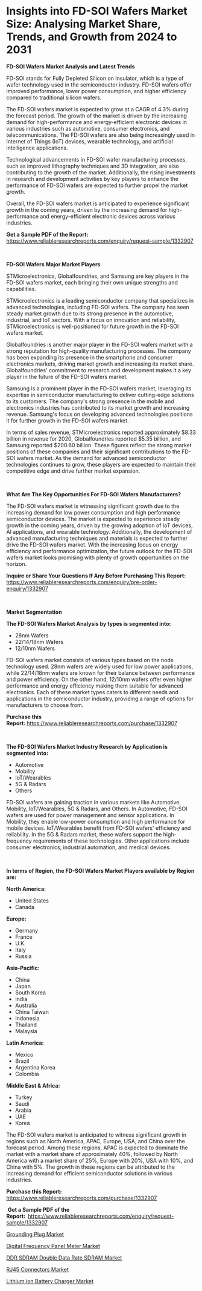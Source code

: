 <p><h1>Insights into FD-SOI Wafers Market Size: Analysing Market Share, Trends, and Growth from 2024 to 2031</h1></p><p><strong>FD-SOI Wafers Market Analysis and Latest Trends</strong></p>
<p><p>FD-SOI stands for Fully Depleted Silicon on Insulator, which is a type of wafer technology used in the semiconductor industry. FD-SOI wafers offer improved performance, lower power consumption, and higher efficiency compared to traditional silicon wafers.</p><p>The FD-SOI wafers market is expected to grow at a CAGR of 4.3% during the forecast period. The growth of the market is driven by the increasing demand for high-performance and energy-efficient electronic devices in various industries such as automotive, consumer electronics, and telecommunications. The FD-SOI wafers are also being increasingly used in Internet of Things (IoT) devices, wearable technology, and artificial intelligence applications.</p><p>Technological advancements in FD-SOI wafer manufacturing processes, such as improved lithography techniques and 3D integration, are also contributing to the growth of the market. Additionally, the rising investments in research and development activities by key players to enhance the performance of FD-SOI wafers are expected to further propel the market growth.</p><p>Overall, the FD-SOI wafers market is anticipated to experience significant growth in the coming years, driven by the increasing demand for high-performance and energy-efficient electronic devices across various industries.</p></p>
<p><strong>Get a Sample PDF of the Report:&nbsp;</strong> <a href="https://www.reliableresearchreports.com/enquiry/request-sample/1332907">https://www.reliableresearchreports.com/enquiry/request-sample/1332907</a></p>
<p>&nbsp;</p>
<p><strong>FD-SOI Wafers Major Market Players</strong></p>
<p><p>STMicroelectronics, Globalfoundries, and Samsung are key players in the FD-SOI wafers market, each bringing their own unique strengths and capabilities.</p><p>STMicroelectronics is a leading semiconductor company that specializes in advanced technologies, including FD-SOI wafers. The company has seen steady market growth due to its strong presence in the automotive, industrial, and IoT sectors. With a focus on innovation and reliability, STMicroelectronics is well-positioned for future growth in the FD-SOI wafers market.</p><p>Globalfoundries is another major player in the FD-SOI wafers market with a strong reputation for high-quality manufacturing processes. The company has been expanding its presence in the smartphone and consumer electronics markets, driving market growth and increasing its market share. Globalfoundries' commitment to research and development makes it a key player in the future of the FD-SOI wafers market.</p><p>Samsung is a prominent player in the FD-SOI wafers market, leveraging its expertise in semiconductor manufacturing to deliver cutting-edge solutions to its customers. The company's strong presence in the mobile and electronics industries has contributed to its market growth and increasing revenue. Samsung's focus on developing advanced technologies positions it for further growth in the FD-SOI wafers market.</p><p>In terms of sales revenue, STMicroelectronics reported approximately $8.33 billion in revenue for 2020, Globalfoundries reported $5.35 billion, and Samsung reported $200.60 billion. These figures reflect the strong market positions of these companies and their significant contributions to the FD-SOI wafers market. As the demand for advanced semiconductor technologies continues to grow, these players are expected to maintain their competitive edge and drive further market expansion.</p></p>
<p>&nbsp;</p>
<p><strong>What Are The Key Opportunities For FD-SOI Wafers Manufacturers?</strong></p>
<p><p>The FD-SOI wafers market is witnessing significant growth due to the increasing demand for low power consumption and high performance semiconductor devices. The market is expected to experience steady growth in the coming years, driven by the growing adoption of IoT devices, AI applications, and wearable technology. Additionally, the development of advanced manufacturing techniques and materials is expected to further drive the FD-SOI wafers market. With the increasing focus on energy efficiency and performance optimization, the future outlook for the FD-SOI wafers market looks promising with plenty of growth opportunities on the horizon.</p></p>
<p><strong>Inquire or Share Your Questions If Any Before Purchasing This Report:</strong> <a href="https://www.reliableresearchreports.com/enquiry/pre-order-enquiry/1332907">https://www.reliableresearchreports.com/enquiry/pre-order-enquiry/1332907</a></p>
<p>&nbsp;</p>
<p><strong>Market Segmentation</strong></p>
<p><strong>The FD-SOI Wafers Market Analysis by types is segmented into:</strong></p>
<p><ul><li>28nm Wafers</li><li>22/14/18nm Wafers</li><li>12/10nm Wafers</li></ul></p>
<p><p>FD-SOI wafers market consists of various types based on the node technology used. 28nm wafers are widely used for low power applications, while 22/14/18nm wafers are known for their balance between performance and power efficiency. On the other hand, 12/10nm wafers offer even higher performance and energy efficiency making them suitable for advanced electronics. Each of these market types caters to different needs and applications in the semiconductor industry, providing a range of options for manufacturers to choose from.</p></p>
<p><strong>Purchase this Report:&nbsp;</strong><a href="https://www.reliableresearchreports.com/purchase/1332907">https://www.reliableresearchreports.com/purchase/1332907</a></p>
<p>&nbsp;</p>
<p><strong>The FD-SOI Wafers Market Industry Research by Application is segmented into:</strong></p>
<p><ul><li>Automotive</li><li>Mobility</li><li>IoT/Wearables</li><li>5G & Radars</li><li>Others</li></ul></p>
<p><p>FD-SOI wafers are gaining traction in various markets like Automotive, Mobility, IoT/Wearables, 5G & Radars, and Others. In Automotive, FD-SOI wafers are used for power management and sensor applications. In Mobility, they enable low-power consumption and high performance for mobile devices. IoT/Wearables benefit from FD-SOI wafers' efficiency and reliability. In the 5G & Radars market, these wafers support the high-frequency requirements of these technologies. Other applications include consumer electronics, industrial automation, and medical devices.</p></p>
<p>&nbsp;</p>
<p><strong>In terms of Region, the FD-SOI Wafers Market Players available by Region are:</strong></p>
<p>
    <p> <strong> North America: </strong>
        <ul>
            <li>United States</li>
            <li>Canada</li>
        </ul>
        </p> 
    <p> <strong> Europe: </strong>
        <ul>
            <li>Germany</li>
            <li>France</li>
            <li>U.K.</li>
            <li>Italy</li>
            <li>Russia</li>
        </ul>
        </p> 
    <p> <strong> Asia-Pacific: </strong>
        <ul>
            <li>China</li>
            <li>Japan</li>
            <li>South Korea</li>
            <li>India</li>
            <li>Australia</li>
            <li>China Taiwan</li>
            <li>Indonesia</li>
            <li>Thailand</li>
            <li>Malaysia</li>
        </ul>
        </p> 
    <p> <strong> Latin America: </strong>
        <ul>
            <li>Mexico</li>
            <li>Brazil</li>
            <li>Argentina Korea</li>
            <li>Colombia</li>
        </ul>
        </p> 
    <p> <strong> Middle East & Africa: </strong>
        <ul>
            <li>Turkey</li>
            <li>Saudi</li>
            <li>Arabia</li>
            <li>UAE</li>
            <li>Korea</li>
        </ul>
    </p>
    </p>
<p><p>The FD-SOI wafers market is anticipated to witness significant growth in regions such as North America, APAC, Europe, USA, and China over the forecast period. Among these regions, APAC is expected to dominate the market with a market share of approximately 40%, followed by North America with a market share of 25%, Europe with 20%, USA with 10%, and China with 5%. The growth in these regions can be attributed to the increasing demand for efficient semiconductor solutions in various industries.</p></p>
<p><strong>Purchase this Report: </strong><a href="https://www.reliableresearchreports.com/purchase/1332907">https://www.reliableresearchreports.com/purchase/1332907</a></p>
<p>&nbsp;<strong>Get a Sample PDF of the Report:&nbsp;&nbsp;</strong><a href="https://www.reliableresearchreports.com/enquiry/request-sample/1332907">https://www.reliableresearchreports.com/enquiry/request-sample/1332907</a></p>
<p><strong></strong></p>
<p><p><a href="https://medium.com/p/b8fad1e59fd8/edit">Grounding Plug Market</a></p><p><a href="https://medium.com/p/9008e23f3450/edit">Digital Frequency Panel Meter Market</a></p><p><a href="https://medium.com/p/46ade6aea9a5/edit">DDR SDRAM Double Data Rate SDRAM Market</a></p><p><a href="https://medium.com/p/2a868fb59626/edit">RJ45 Connectors Market</a></p><p><a href="https://medium.com/p/0dff5f721095/edit">Lithium ion Battery Charger Market</a></p></p>